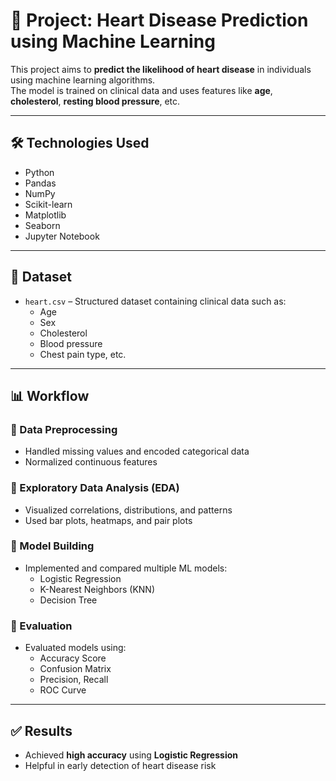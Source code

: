 # 📌 Project: Heart Disease Prediction using Machine Learning

This project aims to **predict the likelihood of heart disease** in individuals using machine learning algorithms.  
The model is trained on clinical data and uses features like **age**, **cholesterol**, **resting blood pressure**, etc.

---

## 🛠️ Technologies Used
- Python
- Pandas
- NumPy
- Scikit-learn
- Matplotlib
- Seaborn
- Jupyter Notebook

---

## 📁 Dataset
- `heart.csv` – Structured dataset containing clinical data such as:
  - Age
  - Sex
  - Cholesterol
  - Blood pressure
  - Chest pain type, etc.

---

## 📊 Workflow

### 🔹 Data Preprocessing
- Handled missing values and encoded categorical data
- Normalized continuous features

### 🔹 Exploratory Data Analysis (EDA)
- Visualized correlations, distributions, and patterns
- Used bar plots, heatmaps, and pair plots

### 🔹 Model Building
- Implemented and compared multiple ML models:
  - Logistic Regression
  - K-Nearest Neighbors (KNN)
  - Decision Tree

### 🔹 Evaluation
- Evaluated models using:
  - Accuracy Score
  - Confusion Matrix
  - Precision, Recall
  - ROC Curve

---

## ✅ Results
- Achieved **high accuracy** using **Logistic Regression**
- Helpful in early detection of heart disease risk

